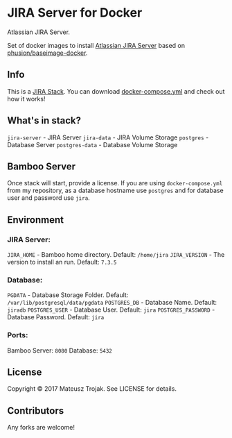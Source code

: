 # JIRA Server for Docker
Atlassian JIRA Server.

Set of docker images to install [Atlassian JIRA Server](https://www.atlassian.com/software/jira) based on [phusion/baseimage-docker](https://github.com/phusion/baseimage-docker).

## Info
This is a [JIRA Stack](https://github.com/matisku/jira-docker). You can download [docker-compose.yml](https://github.com/matisku/jira-docker/blob/master/docker-compose.yml) and check out how it works!

## What's in stack?
`jira-server` - JIRA Server
`jira-data` - JIRA Volume Storage
`postgres` - Database Server
`postgres-data` - Database Volume Storage

## Bamboo Server
Once stack will start, provide a license. If you are using `docker-compose.yml` from my repository, as a database hostname use `postgres` and for database user and password use `jira`.

## Environment
### JIRA Server:
`JIRA_HOME` - Bamboo home directory. Default: `/home/jira`
`JIRA_VERSION` - The version to install an run. Default: `7.3.5`

### Database:
`PGDATA` - Database Storage Folder. Default: `/var/lib/postgresql/data/pgdata`
`POSTGRES_DB` - Database Name. Default: `jiradb`
`POSTGRES_USER` - Database User. Default: `jira`
`POSTGRES_PASSWORD` - Database Password. Default: `jira`

### Ports:
Bamboo Server: `8080`
Database: `5432`

## License
Copyright © 2017 Mateusz Trojak. See LICENSE for details.

## Contributors
Any forks are welcome!
